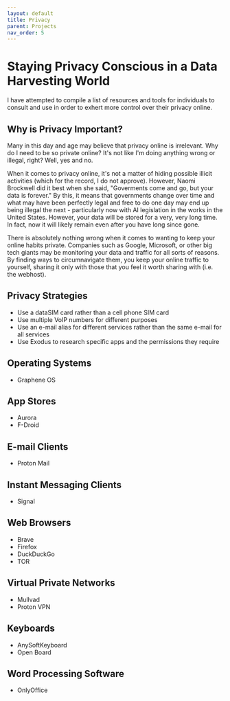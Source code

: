 ```yaml
---
layout: default
title: Privacy
parent: Projects
nav_order: 5
---
```


# [](#Privacy-Consciousness)Staying Privacy Conscious in a Data Harvesting World

I have attempted to compile a list of resources and tools for individuals to consult and use in order to exhert more control over their privacy online.

## [](#Privacy-Importance)Why is Privacy Important?

Many in this day and age may believe that privacy online is irrelevant. Why do I need to be so private online? It's not like I'm doing anything wrong or illegal, right? Well, yes and no.

When it comes to privacy online, it's not a matter of hiding possible illicit activities (which for the record, I do not approve). However, Naomi Brockwell did it best when she said, "Goverments come and go, but your data is forever." By this, it means that governments change over time and what may have been perfectly legal and free to do one day may end up being illegal the next - particularly now with AI legislation in the works in the United States. However, your data will be stored for a very, very long time. In fact, now it will likely remain even after you have long since gone.

There is absolutely nothing wrong when it comes to wanting to keep your online habits private. Companies such as Google, Microsoft, or other big tech giants may be monitoring your data and traffic for all sorts of reasons. By finding ways to circumnavigate them, you keep your online traffic to yourself, sharing it only with those that you feel it worth sharing with (i.e. the webhost).

## [](#Privacy-Strategies)Privacy Strategies
* Use a dataSIM card rather than a cell phone SIM card
* Use multiple VoIP numbers for different purposes
* Use an e-mail alias for different services rather than the same e-mail for all services
* Use Exodus to research specific apps and the permissions they require

## [](#Operating-System)Operating Systems
* Graphene OS

## [](#App-Stores)App Stores
* Aurora
* F-Droid

## [](#E-mail-Clients)E-mail Clients
* Proton Mail

## [](#IM-Clients)Instant Messaging Clients
* Signal

## [](#Web-Browsers)Web Browsers
* Brave
* Firefox
* DuckDuckGo
* TOR

## [](#VPNs)Virtual Private Networks
* Mullvad
* Proton VPN

## [](#Keyboards)Keyboards
* AnySoftKeyboard
* Open Board

## [](#Word-Processing)Word Processing Software
* OnlyOffice
